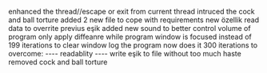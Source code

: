  enhanced the thread//escape or exit from current thread
  intruced the cock and ball torture
   added 2 new file to cope with requirements
    new  özellik read data to overrite previus eşik
     added new sound to better control volume of program
      only apply diffeanre while program window is focused
       instead of 199 iterations to clear window log the program now does it 300 iterations to overcome:
        ---- readablity
        ---- write eşik to file without too much  haste
       removed cock and ball torture
